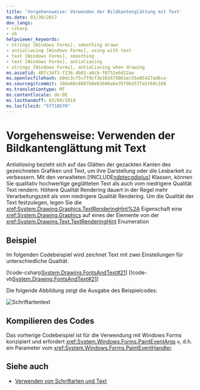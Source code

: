 ```yaml
---
title: 'Vorgehensweise: Verwenden der Bildkantenglättung mit Text'
ms.date: 03/30/2017
dev_langs:
- csharp
- vb
helpviewer_keywords:
- strings [Windows Forms], smoothing drawn
- antialiasing [Windows Forms], using with text
- text [Windows Forms], smoothing
- text [Windows Forms], antialiasing
- strings [Windows Forms], antialiasing when drawing
ms.assetid: 48fc34f3-f236-4b01-a0cb-f0752e6d22ae
ms.openlocfilehash: b0dc3cf5cff9cf3e163478861ec55a05427ad6ce
ms.sourcegitcommit: 160a88c8087b0e63606e6e35f9bd57fa5f69c168
ms.translationtype: MT
ms.contentlocale: de-DE
ms.lasthandoff: 03/09/2019
ms.locfileid: "57718570"
---
```

# <a name="how-to-use-antialiasing-with-text"></a>Vorgehensweise: Verwenden der Bildkantenglättung mit Text
*Antialiasing* bezieht sich auf das Glätten der gezackten Kanten des gezeichneten Grafiken und Text, um ihre Darstellung oder die Lesbarkeit zu verbessern. Mit den verwalteten [!INCLUDE[ndptecgdiplus](../../../../includes/ndptecgdiplus-md.md)] Klassen, können Sie qualitativ hochwertige geglätteten Text als auch vom niedrigere Qualität Text rendern. Höhere Qualität Rendering dauert in der Regel mehr Verarbeitungszeit als vom niedrigere Qualität Rendering. Um die Qualität der Text festzulegen, legen Sie die <xref:System.Drawing.Graphics.TextRenderingHint%2A> Eigenschaft eine <xref:System.Drawing.Graphics> auf eines der Elemente von der <xref:System.Drawing.Text.TextRenderingHint> Enumeration  
  
## <a name="example"></a>Beispiel  
 Im folgenden Codebeispiel wird zeichnet Text mit zwei Einstellungen für unterschiedliche Qualität.  
  
 [!code-csharp[System.Drawing.FontsAndText#21](~/samples/snippets/csharp/VS_Snippets_Winforms/System.Drawing.FontsAndText/CS/Class1.cs#21)]
 [!code-vb[System.Drawing.FontsAndText#21](~/samples/snippets/visualbasic/VS_Snippets_Winforms/System.Drawing.FontsAndText/VB/Class1.vb#21)]  
 
 Die folgende Abbildung zeigt die Ausgabe des Beispielcodes:  
  
 ![Schriftartentext](./media/fontstext10.png "FontsText10")  
  
## <a name="compiling-the-code"></a>Kompilieren des Codes  
 Das vorherige Codebeispiel ist für die Verwendung mit Windows Forms konzipiert und erfordert <xref:System.Windows.Forms.PaintEventArgs> `e`, d.h. ein Parameter vom <xref:System.Windows.Forms.PaintEventHandler>.  
  
## <a name="see-also"></a>Siehe auch
- [Verwenden von Schriftarten und Text](using-fonts-and-text.md)
